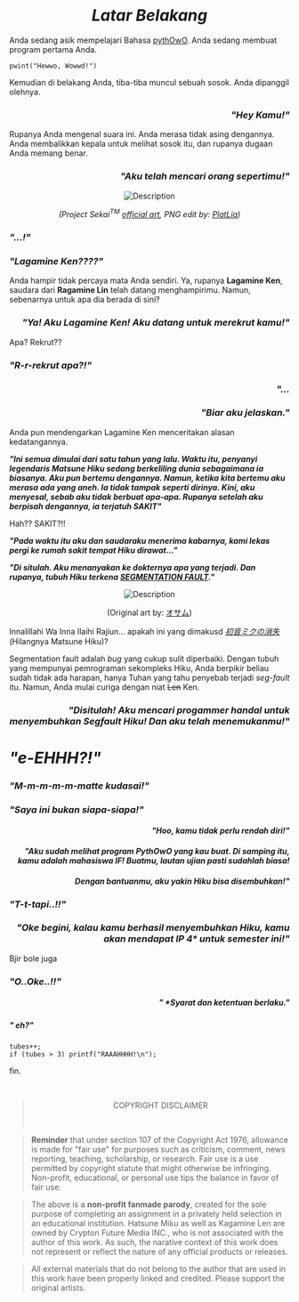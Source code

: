 

<b><i><h1 align="center"> Latar Belakang </h1></b></i>

Anda sedang asik mempelajari Bahasa [pythOwO](https://virejdasani.github.io/pythOwO/). Anda sedang membuat program pertama Anda.


```
pwint("Hewwo, Wowwd!")
```

Kemudian di belakang Anda, tiba-tiba muncul sebuah sosok. Anda dipanggil olehnya.

<i><h3 align="right">"Hey Kamu!"</h3></i>

Rupanya Anda mengenal suara ini. Anda merasa tidak asing dengannya. Anda membalikkan kepala untuk melihat sosok itu, dan rupanya dugaan Anda memang benar.

<i><h3 align="right">"Aku telah mencari orang sepertimu!"</h3></i>

<p align="center">
  <img src="https://images-wixmp-ed30a86b8c4ca887773594c2.wixmp.com/f/6de63322-3f5f-4811-9bce-2f2e7c52ce2e/dexdb2l-9ee8a25d-6c37-47e2-b453-b98f7980e4e9.png?token=eyJ0eXAiOiJKV1QiLCJhbGciOiJIUzI1NiJ9.eyJzdWIiOiJ1cm46YXBwOjdlMGQxODg5ODIyNjQzNzNhNWYwZDQxNWVhMGQyNmUwIiwiaXNzIjoidXJuOmFwcDo3ZTBkMTg4OTgyMjY0MzczYTVmMGQ0MTVlYTBkMjZlMCIsIm9iaiI6W1t7InBhdGgiOiJcL2ZcLzZkZTYzMzIyLTNmNWYtNDgxMS05YmNlLTJmMmU3YzUyY2UyZVwvZGV4ZGIybC05ZWU4YTI1ZC02YzM3LTQ3ZTItYjQ1My1iOThmNzk4MGU0ZTkucG5nIn1dXSwiYXVkIjpbInVybjpzZXJ2aWNlOmZpbGUuZG93bmxvYWQiXX0.RRoutYYcrzGZR81n-jSGu5SiwGte2_f7o5AONT8h1PM" alt="Description">
</p>
<p align="center"><i>(Project Sekai<sup>TM</sup> <a href="https://projectsekai.fandom.com/wiki/Happy_Anniversary!!_(Len)";>official art</a>, PNG edit by: <a href="https://www.deviantart.com/platlia/art/Kagamine-Len-Render-Vocaloid-Project-Sekai-902574669";>PlatLia</a>)</i>
</p>


<i><h3>"...!"</h3></i>
<i><h3>"Lagamine Ken????"</h3></i>
Anda hampir tidak percaya mata Anda sendiri. Ya, rupanya **Lagamine Ken**, saudara dari **Ragamine Lin** telah datang menghampirimu. Namun, sebenarnya untuk apa dia berada di sini?


<i><h3 align="right">"Ya! Aku Lagamine Ken! Aku datang untuk merekrut kamu!"</h3></i>

Apa? Rekrut??
<i><h3>"R-r-rekrut apa?!"</h3></i>

<i><h3 align="right">"...</h3></i>

<i><h3 align="right">"Biar aku jelaskan."</h3></i>

Anda pun mendengarkan Lagamine Ken menceritakan alasan kedatangannya.

**_"Ini semua dimulai dari satu tahun yang lalu. Waktu itu, penyanyi legendaris Matsune Hiku sedang berkeliling dunia sebagaimana ia biasanya. Aku pun bertemu dengannya. Namun, ketika kita bertemu aku merasa ada yang aneh. Ia tidak tampak seperti dirinya. Kini, aku menyesal, sebab aku tidak berbuat apa-apa. Rupanya setelah aku berpisah dengannya, ia terjatuh SAKIT"_**

Hah?? SAKIT?!!

**_"Pada waktu itu aku dan saudaraku menerima kabarnya, kami lekas pergi ke rumah sakit tempat Hiku dirawat..."_**

**_"Di situlah. Aku menanyakan ke dokternya apa yang terjadi. Dan rupanya, tubuh Hiku terkena [SEGMENTATION FAULT](https://stackoverflow.com/questions/2346806/what-is-a-segmentation-fault)."_**

<p align="center">
  <img src="https://c4.wallpaperflare.com/wallpaper/1022/308/990/hatsune-miku-append-closed-eyes-anime-girls-hatsune-miku-wallpaper-preview.jpg" alt="Description">
</p>
<p align="center">(Original art by: <a href="https://www.pixiv.net/en/artworks/10652664";>オサム</a>)</p>

Innalillahi Wa Inna Ilaihi Rajiun... apakah ini yang dimakusd [_初音ミクの消失_](https://www.youtube.com/watch?v=VWVtIg5cdDU) (Hilangnya Matsune Hiku)?

Segmentation fault adalah _bug_ yang cukup sulit diperbaiki. Dengan tubuh yang mempunyai pemrograman sekompleks Hiku, Anda berpikir beliau sudah tidak ada harapan, hanya Tuhan yang tahu penyebab terjadi *seg-fault* itu. Namun, Anda mulai curiga dengan niat <s>Len</s> Ken.


<i><h3 align="right">"Disitulah! Aku mencari progammer handal untuk menyembuhkan Segfault Hiku! Dan aku telah menemukanmu!"</h3></i>

<i><h1>"e-EHHH?!"</h1></i>
<i><h3>"M-m-m-m-m-matte kudasai!"</h3></i>
<i><h3>"Saya ini bukan siapa-siapa!"</h3></i>

<i><h4 align="right">"Hoo, kamu tidak perlu rendah diri!"</h4></i>
<i><h4 align="right">"Aku sudah melihat program PythOwO yang kau buat. Di samping itu, kamu adalah mahasiswa IF! Buatmu, lautan ujian pasti sudahlah biasa!</h4></i>
<h4 align="right"><i>Dengan bantuanmu, aku yakin Hiku bisa disembuhkan!"</h4></i>

<i><h3>"T-t-tapi..!!"</h3></i>


<i><h3 align="right">"Oke begini, kalau kamu berhasil menyembuhkan Hiku, kamu akan mendapat IP 4* untuk semester ini!"</h3></i>

Bjir bole juga
<i><h3>"O..Oke..!!"</h3></i>


<i><h5 align="right">" *Syarat dan ketentuan berlaku."</h5></i>
<i><h5>" eh?"</h5></i>

```
tubes++;
if (tubes > 3) printf("RAAAHHHH!\n");
```

fin.

<br>

> <p style="text-align: center";>COPYRIGHT DISCLAIMER</p><br>

> **Reminder** that under section 107 of the Copyright Act 1976, allowance is made for "fair use" for purposes such as criticism, comment, news reporting, teaching, scholarship, or research. Fair use is a use permitted by copyright statute that might otherwise be infringing. Non-profit, educational, or personal use tips the balance in favor of fair use.

> The above is a **non-profit fanmade parody**, created for the sole purpose of completing an assignment in a privately held selection in an educational institution. Hatsune Miku as well as Kagamine Len are owned by Crypton Future Media INC., who is not associated with the author of this work. As such, the narative context of this work does not represent or reflect the nature of any official products or releases.

> All external materials that do not belong to the author that are used in this work have been properly linked and credited. Please support the original artists.

